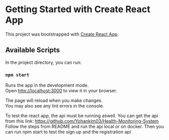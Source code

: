 # Getting Started with Create React App

This project was bootstrapped with [Create React App](https://github.com/facebook/create-react-app).

## Available Scripts

In the project directory, you can run:

### `npm start`

Runs the app in the development mode.\
Open [http://localhost:3000](http://localhost:3000) to view it in your browser.

The page will reload when you make changes.\
You may also see any lint errors in the console.

To test the react app, the api must be running aswell. You can get the api from this link: https://github.com/Yohankim03/Health-Monitoring-System
Follow the steps from README and run the api local or on docker. Then you can run npm start to test the sign up and the registration api

